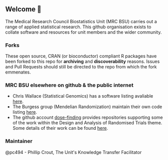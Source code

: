 ## Welcome 👋

The Medical Research Council Biostatistics Unit (MRC BSU) carries out a range of applied statistical research. This github organisation exists to collate software and resources for unit members and the wider community. 

### Forks
These open source, CRAN (or bioconductor) compliant R packages have been forked to this repo for **archiving** and **discoverability** reasons. Issues and Pull Requests should still be directed to the repo from which the fork emmenates.

### MRC BSU elsewhere on github & the public internet

- Chris Wallace (Statistical Genomics) has a software listing avaliable [here](https://chr1swallace.github.io/code/).
- The Burgess group (Mendelian Randomization) maintain their own code listing [here](https://mendelianrandomization.com/index.php/software-code).
- The github account [dose-finding](https://github.com/dose-finding) provides repositories supporting some of the work within the Design and Analysis of Randomised Trials theme. Some details of their work can be found [here](https://www.mrc-bsu.cam.ac.uk/research-and-development/dart-design-and-analysis-of-randomised-trials/).

### Maintainer
@pc494 - Phillip Crout, The Unit's Knowledge Transfer Facilitator
<!--

**Here are some ideas to get you started:**

🙋‍♀️ A short introduction - what is your organization all about?
🌈 Contribution guidelines - how can the community get involved?
👩‍💻 Useful resources - where can the community find your docs? Is there anything else the community should know?
🍿 Fun facts - what does your team eat for breakfast?
🧙 Remember, you can do mighty things with the power of [Markdown](https://docs.github.com/github/writing-on-github/getting-started-with-writing-and-formatting-on-github/basic-writing-and-formatting-syntax)
-->
